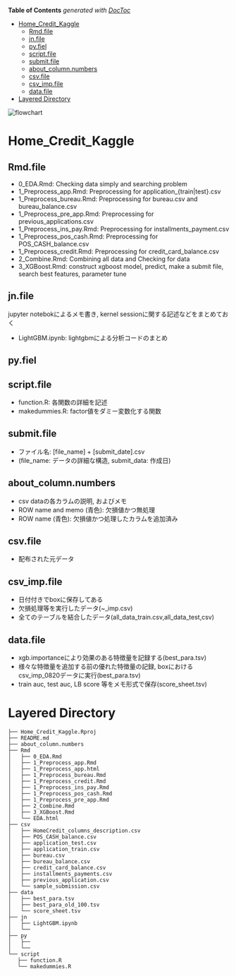 <!-- START doctoc generated TOC please keep comment here to allow auto update -->
<!-- DON'T EDIT THIS SECTION, INSTEAD RE-RUN doctoc TO UPDATE -->
**Table of Contents**  *generated with [DocToc](https://github.com/thlorenz/doctoc)*

- [Home_Credit_Kaggle](#home_credit_kaggle)
  - [Rmd.file](#rmdfile)
  - [jn.file](#jnfile)
  - [py.fiel](#pyfiel)
  - [script.file](#scriptfile)
  - [submit.file](#submitfile)
  - [about_column.numbers](#about_columnnumbers)
  - [csv.file](#csvfile)
  - [csv_imp.file](#csv_impfile)
  - [data.file](#datafile)
- [Layered Directory](#layered-directory)

<!-- END doctoc generated TOC please keep comment here to allow auto update -->

![flowchart](https://github.com/Home_Credit_Kaggle/data/FlowChart.eddx)

# Home_Credit_Kaggle

## Rmd.file

- 0_EDA.Rmd: Checking data simply and searching problem
- 1_Preprocess_app.Rmd: Preprocessing for application_{train|test}.csv
- 1_Preprocess_bureau.Rmd: Preprocessing for bureau.csv and bureau_balance.csv
- 1_Preprocess_pre_app.Rmd: Preprocessing for previous_applications.csv
- 1_Preprocess_ins_pay.Rmd: Preprocessing for installments_payment.csv
- 1_Preprocess_pos_cash.Rmd: Preprocessing for POS_CASH_balance.csv
- 1_Preprocess_credit.Rmd: Preprocessing for credit_card_balance.csv
- 2_Combine.Rmd: Combining all data and Checking for data
- 3_XGBoost.Rmd: construct xgboost model, predict, make a submit file, search best features, parameter tune

## jn.file

jupyter notebokによるメモ書き, kernel sessionに関する記述などをまとめておく

- LightGBM.ipynb: lightgbmによる分析コードのまとめ

## py.fiel

## script.file
 
- function.R: 各関数の詳細を記述
- makedummies.R: factor値をダミー変数化する関数
	 
## submit.file

- ファイル名: [file_name] + [submit_date].csv
- (file_name: データの詳細な構造, submit_data: 作成日)

## about_column.numbers

- csv dataの各カラムの説明, およびメモ
- ROW name and memo (青色): 欠損値かつ無処理
- ROW name (青色): 欠損値かつ処理したカラムを追加済み

## csv.file

- 配布された元データ

## csv_imp.file

- 日付付きでboxに保存してある
- 欠損処理等を実行したデータ(~_imp.csv)
- 全てのテーブルを結合したデータ(all_data_train.csv,all_data_test,csv)

## data.file

- xgb.importanceにより効果のある特徴量を記録する(best_para.tsv)
- 様々な特徴量を追加する前の優れた特徴量の記録, boxにおけるcsv_imp_0820データに実行(best_para.tsv)
- train auc, test auc, LB score 等をメモ形式で保存(score_sheet.tsv)

# Layered Directory
 
```
├── Home_Credit_Kaggle.Rproj
├── README.md
├── about_column.numbers
├── Rmd
│   ├── 0_EDA.Rmd
│   ├── 1_Preprocess_app.Rmd
│   ├── 1_Preprocess_app.html
│   ├── 1_Preprocess_bureau.Rmd
│   ├── 1_Preprocess_credit.Rmd
│   ├── 1_Preprocess_ins_pay.Rmd
│   ├── 1_Preprocess_pos_cash.Rmd
│   ├── 1_Preprocess_pre_app.Rmd
│   ├── 2_Combine.Rmd
│   ├── 3_XGBoost.Rmd
│   └── EDA.html
├── csv
│   ├── HomeCredit_columns_description.csv
│   ├── POS_CASH_balance.csv
│   ├── application_test.csv
│   ├── application_train.csv
│   ├── bureau.csv
│   ├── bureau_balance.csv
│   ├── credit_card_balance.csv
│   ├── installments_payments.csv
│   ├── previous_application.csv
│   └── sample_submission.csv
├── data
│   ├── best_para.tsv
│   ├── best_para_old_100.tsv
│   └── score_sheet.tsv
├── jn
│   ├── LightGBM.ipynb 
│   └── 
├── py
│   ├──  
│   └── 
└── script
   ├── function.R
   └── makedummies.R 
```
